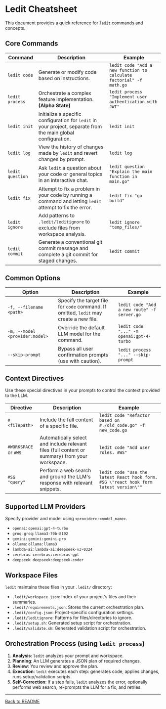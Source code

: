 # Ledit Cheatsheet

This document provides a quick reference for `ledit` commands and concepts.

## Core Commands

| Command | Description | Example |
|---|---|---|
| `ledit code` | Generate or modify code based on instructions. | `ledit code "Add a new function to calculate factorial" -f math.go` |
| `ledit process` | Orchestrate a complex feature implementation. **(Alpha State)** | `ledit process "Implement user authentication with JWT"` |
| `ledit init` | Initialize a specific configuration for `ledit` in your project, separate from the main global configuration. | `ledit init` |
| `ledit log` | View the history of changes made by `ledit` and revert changes by prompt. | `ledit log` |
| `ledit question` | Ask `ledit` a question about your code or general topics in an interactive chat. | `ledit question "Explain the main function in main.go"` |
| `ledit fix` | Attempt to fix a problem in your code by running a command and letting `ledit` attempt to fix the error. | `ledit fix "go build"` |
| `ledit ignore` | Add patterns to `.ledit/leditignore` to exclude files from workspace analysis. | `ledit ignore "temp_files/"` |
| `ledit commit` | Generate a conventional git commit message and complete a git commit for staged changes. | `ledit commit` |

## Common Options

| Option | Description | Example |
|---|---|---|
| `-f, --filename <path>` | Specify the target file for `code` command. If omitted, `ledit` may create a new file. | `ledit code "Add a new route" -f server.go` |
| `-m, --model <provider:model>` | Override the default LLM model for the command. | `ledit code "..." -m openai:gpt-4-turbo` |
| `--skip-prompt` | Bypass all user confirmation prompts (use with caution). | `ledit process "..." --skip-prompt` |

## Context Directives

Use these special directives in your prompts to control the context provided to the LLM.

| Directive | Description | Example |
|---|---|---|
| `#<filepath>` | Include the full content of a specific file. | `ledit code "Refactor based on #./old_code.go" -f new_code.go` |
| `#WORKSPACE` or `#WS` | Automatically select and include relevant files (full content or summary) from your workspace. | `ledit code "Add user roles. #WS"` |
| `#SG "query"` | Perform a web search and ground the LLM's response with relevant snippets. | `ledit code "Use the latest React hook form. #SG \"react hook form latest version\""` |

## Supported LLM Providers

Specify provider and model using `<provider>:<model_name>`.

-   `openai`: `openai:gpt-4-turbo`
-   `groq`: `groq:llama3-70b-8192`
-   `gemini`: `gemini:gemini-pro`
-   `ollama`: `ollama:llama3`
-   `lambda-ai`: `lambda-ai:deepseek-v3-0324`
-   `cerebras`: `cerebras:cerebras-gpt`
-   `deepseek`: `deepseek:deepseek-coder`

## Workspace Files

`ledit` maintains these files in your `.ledit/` directory:

-   `.ledit/workspace.json`: Index of your project's files and their summaries.
-   `.ledit/requirements.json`: Stores the current orchestration plan.
-   `.ledit/config.json`: Project-specific configuration settings.
-   `.ledit/leditignore`: Patterns for files/directories to ignore.
-   `.ledit/setup.sh`: Generated setup script for orchestration.
-   `.ledit/validate.sh`: Generated validation script for orchestration.

## Orchestration Process (using `ledit process`)

1.  **Analysis**: `ledit` analyzes your prompt and workspace.
2.  **Planning**: An LLM generates a JSON plan of required changes.
3.  **Review**: You review and approve the plan.
4.  **Execution**: `ledit` executes each step: generates code, applies changes, runs setup/validation scripts.
5.  **Self-Correction**: If a step fails, `ledit` analyzes the error, optionally performs web search, re-prompts the LLM for a fix, and retries.

---
[Back to README](../README.md)